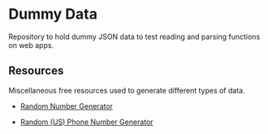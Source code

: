 # Dummy Data
Repository to hold dummy JSON data to test reading and parsing functions on web apps.

## Resources
Miscellaneous free resources used to generate different types of data.

- [Random Number Generator](https://numbergenerator.org/)

- [Random (US) Phone Number Generator](https://www.randomphonenumbers.com/)
